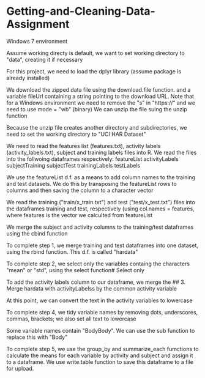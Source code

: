 # Getting-and-Cleaning-Data-Assignment

Windows 7 environment

Assume working directy is default, we want to set working directory to "data", creating it if necessary

For this project, we need to load the dplyr library (assume package is already installed)

We download the zipped data file using the download.file function. and a variable fileUrl containing a string pointing to the download URL. Note that for a Windows environment we need to remove the "s" in "https://" and we need to use mode = "wb" (binary)
We can unzip the file suing the unzip function

Because the unzip file creates another directory and subdirectories, we need to set the working directory to "UCI HAR Dataset"

We need to read the features list (features.txt), activity labels (activity_labels.txt), subject and training labels files into R. We read the files into the follwoing dataframes respectively:
featureList
activityLabels
subjectTraining
subjectTest
trainingLabels
testLabels

We use the featureList d.f. as a means to add column names to the training and test datasets. We do this by transposing the featureList rows to columns and then saving the column to a character vector

We read the training ("train/x_train.txt") and test ("test/x_test.txt") files into the dataframes training and test, respectively
(using col.names = features, where features is the vector we calculted from featureList 

We merge the subject and activity columns to the training/test dataframes using the cbind function

To complete step 1,  we merge training and test dataframes into one dataset, using the rbind function. This d.f. is called "hardata"

To complete step 2, we select only the variables containg the characters "mean" or "std", using the select function# Select only 

To add the activity labels column to our dataframe, we merge the ## 3. Merge hardata with activityLabelss by the common activity variable 

At this point, we can convert the text in the activity variables to lowercase

To complete step 4, we tidy variable names by removing dots, underscores, commas, brackets; we also set all text to lowercase

Some variable names contain "BodyBody". We can use the sub function to replace this with "Body"

To complete step 5, we use the group_by and summarize_each fumctions to calculate the means for each variable by activity and subject and assign it to a dataframe. We use write.table function to save this dataframe to a file for upload.
